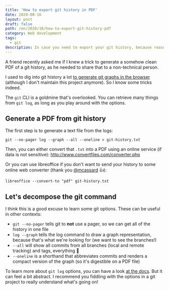 ```yaml
---
title: 'How to export git history in PDF'
date: 2020-08-16
layout: post
draft: false
path: /en/2020/10/how-to-export-git-history-pdf
category: Web development
tags:
  - git
description: In case you need to export your git history, because reasons.
---
```


A friend recently asked me if I knew a trick to generate a somehow clean PDF of a git history, as he needed to share that to a non-technical person.

I used to dig into git history a lot [to generate git graphs in the browser](https://github.com/nicoespeon/gitgraph.js/) (although I don't maintain this project anymore). So I know some tricks indeed.

The `git` CLI is a goldmine that's overlooked. You can retrieve many things from `git log`, as long as you play around with the options.

## Generate a PDF from git history

The first step is to generate a text file from the logs:

```
git --no-pager log --graph --all --oneline > git-history.txt
```

Then, you can either convert that `.txt` into a PDF using an online service (if data is not sensitive): http://www.convertfiles.com/converter.php

Or you can use libreoffice if you don't want to send your history to some online web converter (thank you [@mcassard](https://twitter.com/mcassard) 👍):

```
libreoffice --convert-to "pdf" git-history.txt
```

## Let's decompose the git command

I think this is a good excuse to learn some git options. These can be useful in other contexts:

- `git --no-pager` tells git to **not** use a pager, so we can get all of the history in one file
- `log --graph` tells the log command to draw a graph representation, because that's what we're looking for (we want to see the branches!)
- `--all` will show all commits from all branches (local and remote tracking) and tags, everything 👐
- `--oneline` is a shorthand that abbreviates commits and renders a compact version of the graph (so it's digestible on a PDF file)

To learn more about `git log` options, you can have a look [at the docs](https://git-scm.com/docs/git-log). But it can feel a bit abstract. I recommend you fiddling with the options in a git project to really understand what's going on!
